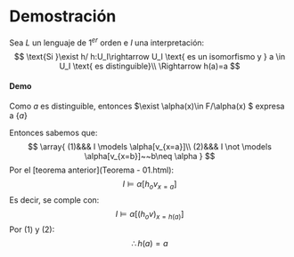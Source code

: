 # Demostración

Sea $L$ un lenguaje de $1^{er}$ orden e $I$ una interpretación:
$$
\text{Si }\exist h/ h:U_I\rightarrow U_I \text{ es un isomorfismo y } a \in U_I \text{ es distinguible}\\
\Rightarrow h(a)=a
$$

#### Demo

Como $a$ es distinguible, entonces $\exist \alpha(x)\in F/\alpha(x) $ expresa a $\{a\}$

Entonces sabemos que:
$$
\array{
(1)&&& I \models \alpha[v_{x=a}]\\
(2)&&& I \not \models \alpha[v_{x=b}]~~b\neq \alpha
}
$$
Por el [teorema anterior](Teorema - 01.html):
$$
I\models \alpha[h_ov_{x=a}]
$$
Es decir, se comple con:
$$
I \models \alpha[(h_ov)_{x=h(a)}]
$$
Por $(1)$ y $(2)$:
$$
\therefore h(a)=a
$$

